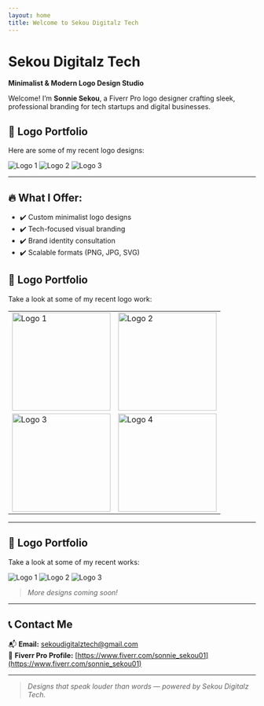 ```yaml
---
layout: home
title: Welcome to Sekou Digitalz Tech
---
```


# Sekou Digitalz Tech  
**Minimalist & Modern Logo Design Studio**

Welcome! I’m **Sonnie Sekou**, a Fiverr Pro logo designer crafting sleek, professional branding for tech startups and digital businesses.
## 🎨 Logo Portfolio

Here are some of my recent logo designs:

![Logo 1](assets/logos/sonnie-logo-2.jpg)
![Logo 2](assets/logos/sonnie-logo.jpg)
![Logo 3](assets/logos/sonnie-logo.png)

---

## 🔥 What I Offer:
- ✔️ Custom minimalist logo designs  
- ✔️ Tech-focused visual branding  
- ✔️ Brand identity consultation  
- ✔️ Scalable formats (PNG, JPG, SVG)
## 🎨 Logo Portfolio

Take a look at some of my recent logo work:

<div align="center">

<table>
  <tr>
    <td><img src="assets/logos/sonnie-logo.jpg" alt="Logo 1" width="200"/></td>
    <td><img src="assets/logos/sonnie-logo-2.jpg" alt="Logo 2" width="200"/></td>
  </tr>
  <tr>
    <td><img src="assets/logos/sonnie-logo.png" alt="Logo 3" width="200"/></td>
    <td><img src="assets/logos/sonnie-logo-2.png" alt="Logo 4" width="200"/></td>
  </tr>
</table>

</div>

---

## 🎨 Logo Portfolio

Take a look at some of my recent works:

![Logo 1](assets/logos/Sonnie%20Logo%20Design%20(2).jpg)
![Logo 2](assets/logos/Sonnie%20Logo%20Design.png)
![Logo 3](assets/logos/Sonnie%20Logo%20Design.jpg)

> *More designs coming soon!*

---

## 📞 Contact Me

📬 **Email:** sekoudigitalztech@gmail.com  
💼 **Fiverr Pro Profile:** [https://www.fiverr.com/sonnie_sekou01](https://www.fiverr.com/sonnie_sekou01)

---

> _Designs that speak louder than words — powered by Sekou Digitalz Tech._
